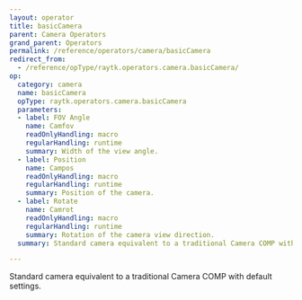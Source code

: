 ```yaml
---
layout: operator
title: basicCamera
parent: Camera Operators
grand_parent: Operators
permalink: /reference/operators/camera/basicCamera
redirect_from:
  - /reference/opType/raytk.operators.camera.basicCamera/
op:
  category: camera
  name: basicCamera
  opType: raytk.operators.camera.basicCamera
  parameters:
  - label: FOV Angle
    name: Camfov
    readOnlyHandling: macro
    regularHandling: runtime
    summary: Width of the view angle.
  - label: Position
    name: Campos
    readOnlyHandling: macro
    regularHandling: runtime
    summary: Position of the camera.
  - label: Rotate
    name: Camrot
    readOnlyHandling: macro
    regularHandling: runtime
    summary: Rotation of the camera view direction.
  summary: Standard camera equivalent to a traditional Camera COMP with default settings.

---
```



Standard camera equivalent to a traditional Camera COMP with default settings.